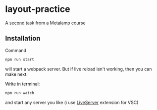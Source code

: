# layout-practice

A [second](https://coda.io/@metalamp/education/front-end-2) task from a Metalamp course

## Installation

Command

```bash
npm run start
```

will start a webpack server. But if live reload isn't working, then you can make next.

Write in terminal:

```bash
npm run watch
```

and start any server you like (i use [LiveServer](https://marketplace.visualstudio.com/items?itemName=ritwickdey.LiveServer) extension for VSC)
